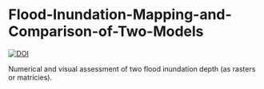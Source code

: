 # Flood-Inundation-Mapping-and-Comparison-of-Two-Models

[![DOI](https://zenodo.org/badge/73840397.svg)](https://zenodo.org/badge/latestdoi/73840397)

Numerical and visual assessment of two flood inundation depth (as rasters or matricies).
